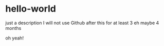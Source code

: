 # hello-world
just a description 
I will not use Github after this 
for at least 3
eh maybe 4 months

oh yeah!

